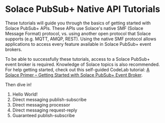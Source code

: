 # Solace PubSub+ Native API Tutorials

These tutorials will guide you through the basics of getting started with Solace PubSub+ APIs.  These APIs use Solace's native SMF (Solace Message Format) protocol, vs. using another open protocol that Solace supports (e.g. MQTT, AMQP, REST).  Using the native SMF protocol allows applications to access every feature available in Solace PubSub+ event brokers.

To be able to successfully these tutorials, access to a Solace PubSub+ event broker is required.  Knowledge of Solace topics is also recommended.  For help getting started, check out this self-guided CodeLab tutorial: [A Solace Primer – Getting Started with Solace PubSub+ Event Broker](https://codelabs.solace.dev/codelabs/get-started-basics).

Then dive in!

1. Hello World!
1. Direct messaging publish-subscribe
1. Direct messaging processor
1. Direct messaging request-reply
1. Guaranteed publish-subscribe




